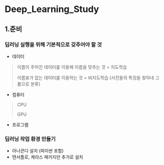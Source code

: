 # Deep_Learning_Study
## 1.준비
### 딥러닝 실행을 위해 기본적으로 갖추어야 할 것
+ 데이터
 > 이름이 주어진 데이터를 이용해 이름을 맞추는 것 = 지도학습
 > 
 > 이름표가 없는 데이터를 이용하는 것 = 비지도학습 (사진들의 특징을 찾아내 그룹으로 분류)
+ 컴퓨터
 > CPU
 >
 > GPU
+ 프로그램

### 딥러닝 작업 환경 만들기
+ 아나콘다 설치 (파이썬 포함)
+ 텐서플로, 케라스 패키지만 추가로 설치
